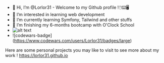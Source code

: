 - 👋 Hi, I’m @Lorlor31 - Welcome to my Github profile !🖱️⌨️🖥️ 
- 👀 I’m interested in learning web development
- 🌱 I’m currently learning Symfony, Tailwind and other stuffs
- 💞️ I’m finishing my 6-months bootcamp with O'Clock School
- ![alt text](https://fwtbbmf399.execute-api.us-east-1.amazonaws.com/Prod/svg?source=http://url/to/img.png](https://www.codewars.com/users/Lorlor31/badges/large))
- ![codewars-badge] (https://www.codewars.com/users/Lorlor31/badges/large)


Here are some personal projects you may like to visit to see more about my work !
https://lorlor31.github.io


<!---
Lorlor31/Lorlor31 is a ✨ special ✨ repository because its `README.md` (this file) appears on your GitHub profile.
You can click the Preview link to take a look at your changes.
--->
